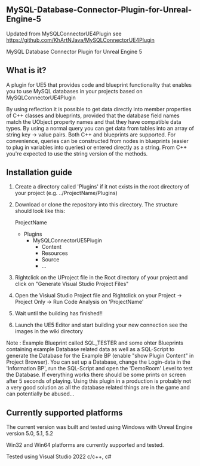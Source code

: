 ## MySQL-Database-Connector-Plugin-for-Unreal-Engine-5
Updated from MySQLConnectorUE4Plugin see https://github.com/KhArtNJava/MySQLConnectorUE4Plugin

MySQL Database Connector Plugin for Unreal Engine 5

## What is it?
A plugin for UE5 that provides code and blueprint functionality that enables you to use MySQL databases in your projects based on MySQLConnectorUE4Plugin

By using reflection it is possible to get data directly into member properties of C++ classes and blueprints, provided that the database field names match the UObject property names and that they have compatible data types. By using a normal query you can get data from tables into an array of string key -> value pairs.
Both C++ and blueprints are supported. For convenience, queries can be constructed from nodes in blueprints (easier to plug in variables into queries) or entered directly as a string. From C++ you're expected to use the string version of the methods.

## Installation guide
1. Create a directory called 'Plugins' if it not exists in the root directory of your project (e.g. ../ProjectName/Plugins)
2. Download or clone the repository into this directory. 
	The structure should look like this:
	
	ProjectName
	-	Plugins
		-	MySQLConnectorUE5Plugin
			-	Content
			-	Resources
			-	Source
			-	...
3. Rightclick on the UProject file in the Root directory of your project and click on "Generate Visual Studio Project Files"
4. Open the Visiual Studio Project file and Rightclick on your Project -> Project Only -> Run Code Analysis on 'ProjectName'
5. Wait until the building has finished!! 
6. Launch the UE5 Editor and start building your new connection see the images in the wiki directory

Note : Example Blueprint called SQL_TESTER and some ohter Blueprints containing example Database related data as well as a SQL-Script to generate the Database for the Example BP (enable "show Plugin Content" in Project Browser).
		You can set up a Database, change the Login-data in the 'Information BP', run the SQL-Script and open the 'DemoRoom' Level to test the Database.
		If everything works there should be some prints on screen after 5 seconds of playing.
		Using this plugin in a production is probably not a very good solution as all the database related things are in the game and can potentially be abused... 

## Currently supported platforms
The current version was built and tested using Windows with Unreal Engine version 5.0, 5.1, 5.2

Win32 and Win64 platforms are currently supported and tested. 

Tested using Visual Studio 2022 c/c++, c#


